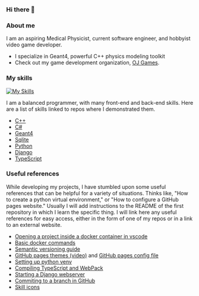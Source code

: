 ### Hi there 👋

### About me

I am an aspiring Medical Physicist, current software engineer, and hobbyist video game developer. 
- I specialize in Geant4, powerful C++ physics modeling toolkit
- Check out my game development organization, [OJ Games](https://github.com/OJGames).

### My skills

<!--
![My Language Stats](https://github-readme-stats.vercel.app/api/top-langs/?username=john9francis&layout=compact&theme=dark&exclude_repo=smb1-disasm)
-->
[![My Skills](https://skillicons.dev/icons?i=cpp,cs,py,ts,js,nodejs,go,godot,docker)](https://skillicons.dev)

I am a balanced programmer, with many front-end and back-end skills. Here are a list of skills linked to repos where I demonstrated them. 
- [C++](https://github.com/john9francis/ConsoleLogin)
- [C#](https://github.com/john9francis/RunnerGame)
- [Geant4](https://github.com/john9francis/G4-Brems)
- [Sqlite](https://github.com/john9francis/gradschool-database)
- [Python](https://github.com/john9francis/sockets-network)
- [Django](https://github.com/john9francis/mydose)
- [TypeScript](https://github.com/john9francis/simple-excaliburjs)

### Useful references

While developing my projects, I have stumbled upon some useful references that can be helpful for a variety of situations. Thinks like, "How to create a python virtual environment," or "How to configure a GitHub pages website." Usually I will add instructions to the README of the first repository in which I learn the specific thing. I will link here any useful references for easy access, either in the form of one of my repos or in a link to an external website.

- [Opening a project inside a docker container in vscode](https://github.com/john9francis/simple-bun)
- [Basic docker commands](https://github.com/john9francis/radiation-modeling/blob/main/dockerize-geant4.md)
- [Semantic versioning guide](https://semver.org/)
- [GitHub pages themes (video)](https://www.youtube.com/watch?v=cPet2THrEWg&t=423s) and [GitHub pages config file](https://github.com/john9francis/radiation-modeling)
- [Setting up python venv](https://github.com/john9francis/gradschool-database)
- [Compiling TypeScript and WebPack](https://github.com/john9francis/simple-excaliburjs)
- [Starting a Django webserver](https://github.com/john9francis/mydose)
- [Commiting to a branch in GitHub](https://github.com/john9francis/G4-Brems/tree/release-v1.0.0)
- [Skill icons](https://github.com/tandpfun/skill-icons#icons-list)

<!--
**john9francis/john9francis** is a ✨ _special_ ✨ repository because its `README.md` (this file) appears on your GitHub profile.

Here are some ideas to get you started:

- 🔭 I’m currently working on ...
- 🌱 I’m currently learning ...
- 👯 I’m looking to collaborate on ...
- 🤔 I’m looking for help with ...
- 💬 Ask me about ...
- 📫 How to reach me: ...
- 😄 Pronouns: ...
- ⚡ Fun fact: ...
-->
